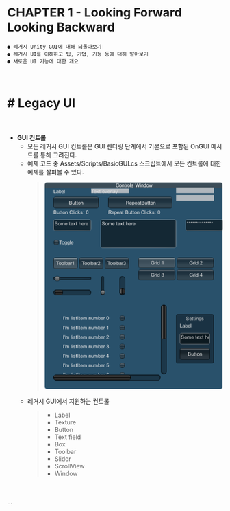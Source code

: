 # CHAPTER 1 - Looking Forward Looking Backward
    ● 레거시 Unity GUI에 대해 되돌아보기
    ● 레거시 UI를 이해하고 팁, 기법, 기능 등에 대해 알아보기
    ● 새로운 UI 기능에 대한 개요


　

# # Legacy UI

　

- **GUI 컨트롤**
    - 모든 레거시 GUI 컨트롤은 GUI 렌더링 단계에서 기본으로 포함된 OnGUI 메서드를 통해 그려진다.
    - 예제 코드 중 Assets/Scripts/BasicGUI.cs 스크립트에서 모든 컨트롤에 대한 예제를 살펴볼 수 있다.
        > ![](https://github.com/icodes-studio/wiki/blob/main/STUDY%2BRND/Unity3D%20UI%20Essential/Assets/legacy.png)
    - 레거시 GUI에서 지원하는 컨트롤
        > - Label
        > - Texture
        > - Button
        > - Text field
        > - Box
        > - Toolbar
        > - Slider
        > - ScrollView
        > - Window


　

...
